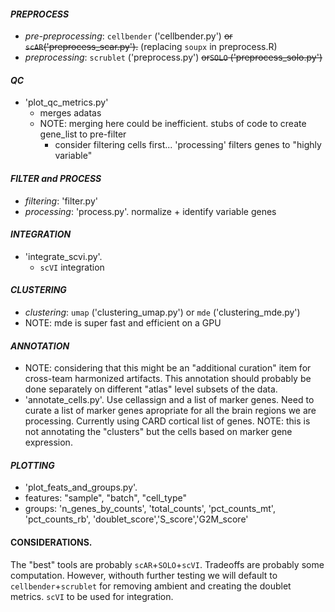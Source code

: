

#### _PREPROCESS_
- _pre-preprocessing_: `cellbender` ('cellbender.py') ~~or `scAR`('preprocess_scar.py').~~  (replacing `soupx` in preprocess.R)
- _preprocessing_: `scrublet` ('preprocess.py') ~~or`SOLO` ('preprocess_solo.py')~~ 

#### _QC_
- 'plot_qc_metrics.py'
    - merges adatas
    - NOTE:  merging here could be inefficient.  stubs of code to create gene_list to pre-filter 
        - consider filtering cells first... 'processing' filters genes to "highly variable"

#### _FILTER and PROCESS_ 
- _filtering_: 'filter.py'
- _processing_: 'process.py'.  normalize + identify variable genes

#### _INTEGRATION_
- 'integrate_scvi.py'.  
    - `scVI` integration 

#### _CLUSTERING_
- _clustering_: `umap` ('clustering_umap.py') or `mde` ('clustering_mde.py')
- NOTE:  mde is super fast and efficient on a GPU


#### _ANNOTATION_
- NOTE:  considering that this might be an "additional curation" item for cross-team harmonized artifacts.  This annotation should probably be done separately on different "atlas" level subsets of the data.
- 'annotate_cells.py'.  Use cellassign and a list of marker genes.  Need to curate a list of marker genes apropriate for all the brain regions we are processing.  Currently using CARD cortical list of genes.  NOTE: this is not annotating the "clusters" but the cells based on marker gene expression.

#### _PLOTTING_
- 'plot_feats_and_groups.py'.  
- features: "sample", "batch", "cell_type"
- groups: 'n_genes_by_counts', 'total_counts', 'pct_counts_mt', 'pct_counts_rb', 'doublet_score','S_score','G2M_score'

#### CONSIDERATIONS.
The "best" tools are probably `scAR`+`SOLO`+`scVI`.   Tradeoffs are probably some computation.  However, withouth further testing
we will default to `cellbender`+`scrublet` for removing ambient and creating the doublet metrics. `scVI` to be used for integration.

